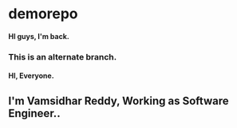 # demorepo


#### HI guys, I'm back.
### This is an alternate branch.
#### HI, Everyone.
## I'm Vamsidhar Reddy, Working as Software Engineer..

